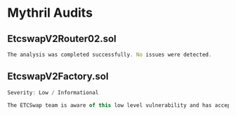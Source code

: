 # Mythril Audits
## EtcswapV2Router02.sol

```jsx
The analysis was completed successfully. No issues were detected.

```

## EtcswapV2Factory.sol

```jsx
Severity: Low / Informational

The ETCSwap team is aware of this low level vulnerability and has accepted the risks. 

```
